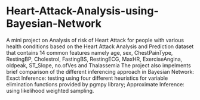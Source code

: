 # Heart-Attack-Analysis-using-Bayesian-Network
A mini project on Analysis of risk of Heart Attack for people with various health conditions based on the Heart Attack Analysis and Prediction dataset that contains 14 common features namely age, sex, ChestPainType, RestingBP, Cholestrol, FastingBS, RestingECG, MaxHR, ExerciseAngina, oldpeak, ST_Slope, no.ofVes and Thalassemia
The project also impelments brief comparison of the different inferencing approach in Bayesian Network:  
Exact Inference: testing using four different heuristics for variable elimination functions provided by pgmpy library; 
Approximate Inference: using likelihood weighted sampling.
